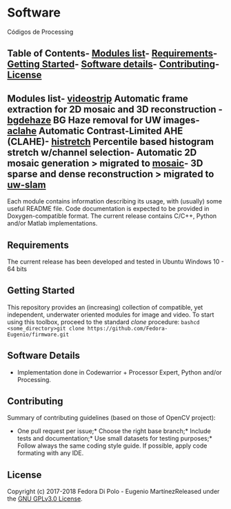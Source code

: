 # Software
Códigos de Processing


## Table of Contents- [Modules list](#modules-list)- [Requirements](#requirements)- [Getting Started](#getting-started)- [Software details](#software-details)- [Contributing](#contributing)- [License](#license)
## Modules list- [videostrip](https://github.com/MecatronicaUSB/uwimageproc/tree/master/modules/videostrip) Automatic frame extraction for 2D mosaic and 3D reconstruction - [bgdehaze](https://github.com/MecatronicaUSB/uwimageproc/tree/master/modules/bgdehaze) BG Haze removal for UW images- [aclahe](https://github.com/MecatronicaUSB/uwimageproc/tree/master/modules/aclahe) Automatic Contrast-Limited AHE (CLAHE)- [histretch](https://github.com/MecatronicaUSB/uwimageproc/tree/master/modules/histretch) Percentile based histogram stretch w/channel selection- Automatic 2D mosaic generation > migrated to [mosaic](https://github.com/MecatronicaUSB/mosaic)- 3D sparse and dense reconstruction > migrated to [uw-slam](https://github.com/MecatronicaUSB/uw-slam)
Each module contains information describing its usage, with (usually) some useful README file. Code documentation is expected to be provided in Doxygen-compatible format. The current release contains C/C++, Python and/or Matlab implementations.
## Requirements
The current release has been developed and tested in Ubuntu Windows 10 - 64 bits

## Getting Started
This repository provides an (increasing) collection of compatible, yet independent, underwater oriented modules for image and video. To start using this toolbox, proceed to the standard *clone* procedure:
```bashcd <some_directory>git clone https://github.com/Fedora-Eugenio/firmware.git```
## Software Details
- Implementation done in Codewarrior + Processor Expert, Python and/or Processing.
## Contributing
Summary of contributing guidelines (based on those of OpenCV project):
* One pull request per issue;* Choose the right base branch;* Include tests and documentation;* Use small datasets for testing purposes;* Follow always the same coding style guide. If possible, apply code formating with any IDE.
## License
Copyright (c) 2017-2018 Fedora Di Polo - Eugenio MartínezReleased under the [GNU GPLv3.0 License](LICENSE). 
